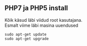 ## PHP7 ja PHP5 install
Kõik käsud läbi viidud root kasutajana.  
Esmalt viime läbi masina uuendused
```
sudo apt-get update
sudo apt-get upgrade
```
